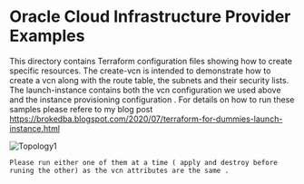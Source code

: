 # Oracle Cloud Infrastructure Provider Examples

This directory contains Terraform configuration files showing how to create specific resources. 
The create-vcn is intended to demonstrate how to create a vcn along with the route table, the subnets and their security lists.
The launch-instance contains both the vcn configuration we used above and the instance provisioning configuration .
 For details on how to run these samples please refere to my blog post 
 https://brokedba.blogspot.com/2020/07/terraform-for-dummies-launch-instance.html

![Topology1](https://1.bp.blogspot.com/-xd37jpj29Is/Xv_8fPjXEpI/AAAAAAAABxM/B5XBjEakBpc944IWHIulDDPV9pVcRHKhgCK4BGAsYHg/s853/oci-Terraform.png)

`` Please run either one of them at a time ( apply and destroy before runing the other) as the vcn attributes are the same .
``
